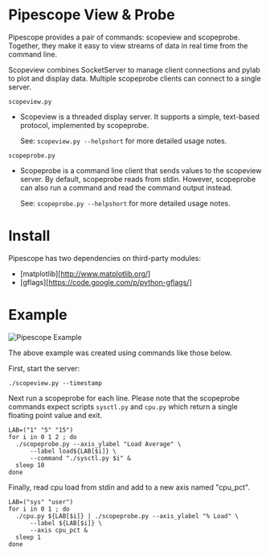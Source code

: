 Pipescope View & Probe
=======================

Pipescope provides a pair of commands: scopeview and scopeprobe. Together,
they make it easy to view streams of data in real time from the command line.

Scopeview combines SocketServer to manage client connections and pylab to plot
and display data. Multiple scopeprobe clients can connect to a single server.

`scopeview.py` 

* Scopeview is a threaded display server. It supports a simple, text-based
  protocol, implemented by scopeprobe.

  See: `scopeview.py --helpshort` for more detailed usage notes.

`scopeprobe.py`

* Scopeprobe is a command line client that sends values to the scopeview
  server. By default, scopeprobe reads from stdin.  However, scopeprobe can
  also run a command and read the command output instead.

  See: `scopeprobe.py --helpshort` for more detailed usage notes.

Install
=======

Pipescope has two dependencies on third-party modules:

 * [matplotlib][http://www.matplotlib.org/]
 * [gflags][https://code.google.com/p/python-gflags/]

Example
=======

![Pipescope Example](https://github.com/stephen-soltesz/pipescope/raw/master/example.png)

The above example was created using commands like those below.

First, start the server:

    ./scopeview.py --timestamp

Next run a scopeprobe for each line. Please note that the scopeprobe commands
expect scripts `sysctl.py` and `cpu.py` which return a single floating point
value and exit.

    LAB=("1" "5" "15")
    for i in 0 1 2 ; do 
      ./scopeprobe.py --axis_ylabel "Load Average" \
          --label load${LAB[$i]} \
          --command "./sysctl.py $i" & 
      sleep 10
    done

Finally, read cpu load from stdin and add to a new axis named "cpu_pct".

    LAB=("sys" "user")
    for i in 0 1 ; do 
      ./cpu.py ${LAB[$i]} | ./scopeprobe.py --axis_ylabel "% Load" \
          --label ${LAB[$i]} \
          --axis cpu_pct &
      sleep 1
    done


